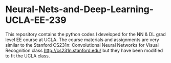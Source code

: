 # Neural-Nets-and-Deep-Learning-UCLA-EE-239
This repository contains the python codes I developed for the NN &amp; DL grad level EE course at UCLA. The course materials and assignments are very similar to the Stanford CS231n: Convolutional Neural Networks for Visual Recognition class http://cs231n.stanford.edu/ but they have been modified to fit the UCLA class. 
